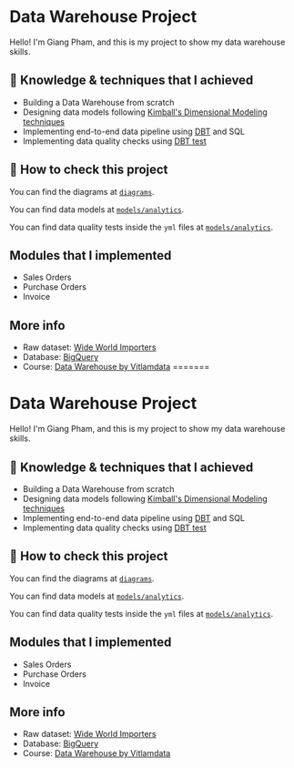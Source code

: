 # Data Warehouse Project

Hello! I'm Giang Pham, and this is my project to show my data warehouse skills.

## 🎯 Knowledge & techniques that I achieved

- Building a Data Warehouse from scratch
- Designing data models following [Kimball's Dimensional Modeling techniques](https://www.goodreads.com/en/book/show/748203)
- Implementing end-to-end data pipeline using [DBT](https://www.getdbt.com/) and SQL
- Implementing data quality checks using [DBT test](https://docs.getdbt.com/docs/build/tests)

## 📃 How to check this project
You can find the diagrams at [`diagrams`](https://github.com/giangpham1410/wide_world_importers_data_warehouse/tree/main/diagrams).

You can find data models at [`models/analytics`](https://github.com/giangpham1410/wide_world_importers_data_warehouse/tree/main/models/analytics).

You can find data quality tests inside the `yml` files at [`models/analytics`](models/analytics).

## Modules that I implemented

- Sales Orders
- Purchase Orders
- Invoice

## More info
- Raw dataset: [Wide World Importers](https://learn.microsoft.com/en-us/sql/samples/wide-world-importers-what-is?view=sql-server-ver16)
- Database: [BigQuery](https://cloud.google.com/bigquery)
- Course: [Data Warehouse by Vitlamdata](https://vitlamdata.substack.com/p/khoa-hoc-xu-ly-du-lieu-cho-data-warehouse)
=======
# Data Warehouse Project

Hello! I'm Giang Pham, and this is my project to show my data warehouse skills.

## 🎯 Knowledge & techniques that I achieved

- Building a Data Warehouse from scratch
- Designing data models following [Kimball's Dimensional Modeling techniques](https://www.goodreads.com/en/book/show/748203)
- Implementing end-to-end data pipeline using [DBT](https://www.getdbt.com/) and SQL
- Implementing data quality checks using [DBT test](https://docs.getdbt.com/docs/build/tests)

## 📃 How to check this project
You can find the diagrams at [`diagrams`](https://github.com/giangpham1410/wide_world_importers_data_warehouse/tree/main/diagrams).

You can find data models at [`models/analytics`](https://github.com/giangpham1410/wide_world_importers_data_warehouse/tree/main/models/analytics).

You can find data quality tests inside the `yml` files at [`models/analytics`](models/analytics).

## Modules that I implemented

- Sales Orders
- Purchase Orders
- Invoice

## More info
- Raw dataset: [Wide World Importers](https://learn.microsoft.com/en-us/sql/samples/wide-world-importers-what-is?view=sql-server-ver16)
- Database: [BigQuery](https://cloud.google.com/bigquery)
- Course: [Data Warehouse by Vitlamdata](https://vitlamdata.substack.com/p/khoa-hoc-xu-ly-du-lieu-cho-data-warehouse)

